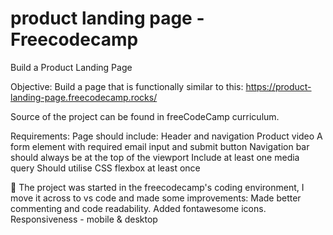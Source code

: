 
# product landing page - Freecodecamp

Build a Product Landing Page

Objective: Build a page that is functionally similar to this: https://product-landing-page.freecodecamp.rocks/

Source of the project can be found in freeCodeCamp curriculum.

Requirements:
Page should include:
Header and navigation
Product video
A form element with required email input and submit button
Navigation bar should always be at the top of the viewport
Include at least one media query
Should utilise CSS flexbox at least once


📝 The project was started in the freecodecamp's coding environment, I move it across to vs code and made some improvements:
Made better commenting and code readability.
Added fontawesome icons.
Responsiveness - mobile & desktop
